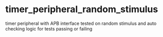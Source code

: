 # timer_peripheral_random_stimulus
timer peripheral with APB interface tested on random stimulus and auto checking logic for tests passing or failing
